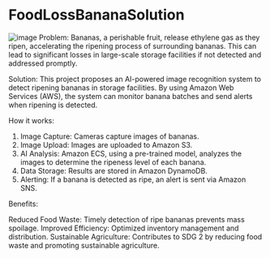 # FoodLossBananaSolution
![image](https://github.com/user-attachments/assets/fdd64111-7887-40fe-97da-4d07efdf1586)
Problem:
Bananas, a perishable fruit, release ethylene gas as they ripen, accelerating the ripening process of surrounding bananas. This can lead to significant losses in large-scale storage facilities if not detected and addressed promptly.

Solution:
This project proposes an AI-powered image recognition system to detect ripening bananas in storage facilities. By using Amazon Web Services (AWS), the system can monitor banana batches and send alerts when ripening is detected.

How it works:

1. Image Capture: Cameras capture images of bananas.
2. Image Upload: Images are uploaded to Amazon S3.
3. AI Analysis: Amazon ECS, using a pre-trained model, analyzes the images to determine the ripeness level of each banana.
4. Data Storage: Results are stored in Amazon DynamoDB.
5. Alerting: If a banana is detected as ripe, an alert is sent via Amazon SNS.

Benefits:

Reduced Food Waste: Timely detection of ripe bananas prevents mass spoilage.
Improved Efficiency: Optimized inventory management and distribution.
Sustainable Agriculture: Contributes to SDG 2 by reducing food waste and promoting sustainable agriculture.
